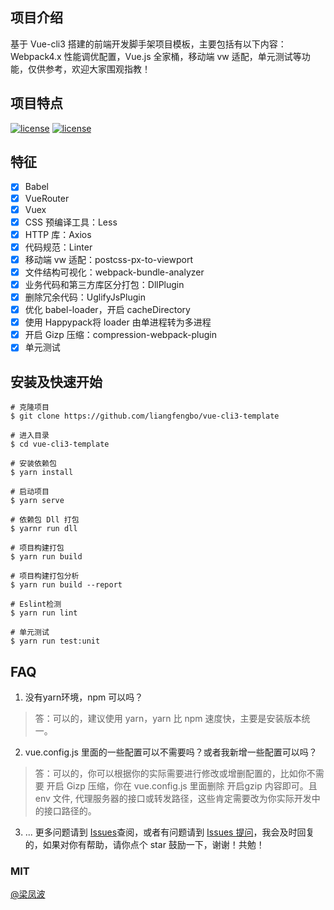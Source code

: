 ## 项目介绍
基于 Vue-cli3 搭建的前端开发脚手架项目模板，主要包括有以下内容：Webpack4.x 性能调优配置，Vue.js 全家桶，移动端 vw 适配，单元测试等功能，仅供参考，欢迎大家围观指教！

## 项目特点
[![license](https://img.shields.io/badge/vue-2.6.10-brightgreen.svg)](https://github.com/vuejs/vue)
[![license](https://img.shields.io/badge/license-MIT-brightgreen.svg)](https://github.com/liangfengbo/vue-cli3-template/blob/master/LICENSE)

## 特征
- [x] Babel
- [x] VueRouter
- [x] Vuex
- [x] CSS 预编译工具：Less
- [x] HTTP 库：Axios
- [x] 代码规范：Linter
- [x] 移动端 vw 适配：postcss-px-to-viewport
- [x] 文件结构可视化：webpack-bundle-analyzer
- [x] 业务代码和第三方库区分打包：DllPlugin  
- [x] 删除冗余代码：UglifyJsPlugin 
- [x] 优化 babel-loader，开启 cacheDirectory
- [x] 使用 Happypack将 loader 由单进程转为多进程
- [x] 开启 Gizp 压缩：compression-webpack-plugin 
- [x] 单元测试

## 安装及快速开始
```
# 克隆项目
$ git clone https://github.com/liangfengbo/vue-cli3-template

# 进入目录
$ cd vue-cli3-template

# 安装依赖包
$ yarn install

# 启动项目
$ yarn serve

# 依赖包 Dll 打包
$ yarnr run dll

# 项目构建打包
$ yarn run build

# 项目构建打包分析
$ yarn run build --report

# Eslint检测
$ yarn run lint

# 单元测试
$ yarn run test:unit
```

## FAQ
1. 没有yarn环境，npm 可以吗？ 
> 答：可以的，建议使用 yarn，yarn 比 npm 速度快，主要是安装版本统一。
2. vue.config.js 里面的一些配置可以不需要吗？或者我新增一些配置可以吗？
> 答：可以的，你可以根据你的实际需要进行修改或增删配置的，比如你不需要 开启 Gizp 压缩，你在 vue.config.js 里面删除 开启gzip 内容即可。且 env 文件, 代理服务器的接口或转发路径，这些肯定需要改为你实际开发中的接口路径的。
3. ... 更多问题请到 [Issues](https://github.com/liangfengbo/vue-cli3-template/issues)查阅，或者有问题请到 [Issues 提问](https://github.com/liangfengbo/vue-cli3-template/issues/new)，我会及时回复的，如果对你有帮助，请你点个 star 鼓励一下，谢谢！共勉！
### MIT
[@梁凤波](https://github.com/liangfengbo/vue-cli3-template/blob/master/LICENSE)
